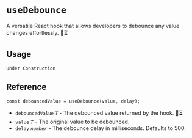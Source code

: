 # `useDebounce`

A versatile React hook that allows developers to debounce any value changes effortlessly. 🔄⏳

## Usage

```tsx
Under Construction
```

## Reference

```tsx
const debouncedValue = useDebounce(value, delay);
```

- `debouncedValue` _`T`_ - The debounced value returned by the hook. 🔄⏳
- `value` _`T`_ - The original value to be debounced.
- `delay` _`number`_ - The debounce delay in milliseconds. Defaults to 500.